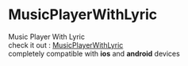 # MusicPlayerWithLyric
Music Player With Lyric
<br>
check it out : [MusicPlayerWithLyric](https://smsag99.github.io/MusicPlayerWithLyric/)
<br>
completely compatible with **ios** and **android** devices
